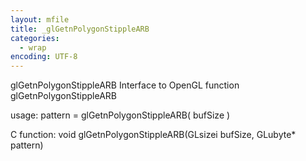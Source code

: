 ```yaml
---
layout: mfile
title: _glGetnPolygonStippleARB
categories:
  - wrap
encoding: UTF-8
---
```


glGetnPolygonStippleARB  Interface to OpenGL function glGetnPolygonStippleARB

usage:  pattern = glGetnPolygonStippleARB( bufSize )

C function:  void glGetnPolygonStippleARB(GLsizei bufSize, GLubyte\* pattern)